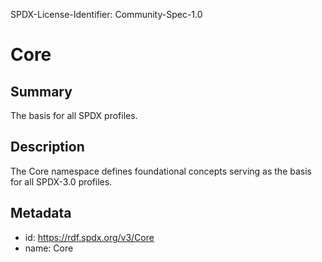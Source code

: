 SPDX-License-Identifier: Community-Spec-1.0

# Core

## Summary

The basis for all SPDX profiles.

## Description

The Core namespace defines foundational concepts serving as the basis for all SPDX-3.0 profiles.

## Metadata

- id: https://rdf.spdx.org/v3/Core
- name: Core

